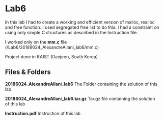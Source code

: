 # Lab6
In this lab I had to create a working and efficient version of malloc, realloc and free function. I used segregated free list to do this. I had a constraint on using only simple C structures as described in the Instruction file. 

I worked only on the **mm.c** file (/Lab6/20186024_AlexandreAllani_lab6/mm.c)

Project done in KAIST (Daejeon, South Korea)

## Files & Folders

**20186024_AlexandreAllani_lab6** 
The Folder containing the solution of this lab 

**20186024_AlexandreAllani_lab6.tar.gz**
Tar.gz file containing the solution of this lab

**Instruction.pdf**
Instruction of this lab